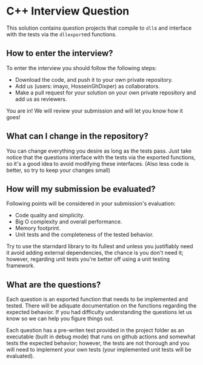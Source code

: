 # C++ Interview Question

This solution contains question projects that compile to `dll`s and interface with the tests via the `dllexport`ed
functions.

## How to enter the interview?

To enter the interview you should follow the following steps:

+ Download the code, and push it to your own private repository.
+ Add us (users: imayo, HosseinGhDixper) as collaborators.
+ Make a pull request for your solution on your own private repository and add us as reviewers.

You are in! We will review your submission and will let you know how it goes!

## What can I change in the repository?

You can change everything you desire as long as the tests pass. Just take notice that the questions interface with the
tests via the exported functions, so it's a good idea to avoid modifying these interfaces. (Also less code is better,
so try to keep your changes small)

## How will my submission be evaluated?

Following points will be considered in your submission's evaluation:

+ Code quality and simplicity.
+ Big O complexity and overall performance.
+ Memory footprint.
+ Unit tests and the completeness of the tested behavior.

Try to use the starndard library to its fullest and unless you justifiably need it avoid adding external dependencies,
the chance is you don't need it; however, regarding unit tests you're better off using a unit testing framework.

## What are the questions?

Each question is an exported function that needs to be implemented and tested. There will be adiquate documentation on
the functions regarding the expected behavior. If you had difficulty understanding the questions let us know so we can
help you figure things out.

Each question has a pre-writen test provided in the project folder as an executable (built in debug mode) that runs on
github actions and somewhat tests the expected behavior; however, the tests are not thorough and you will need to
implement your own tests (your implemented unit tests will be evaluated).
